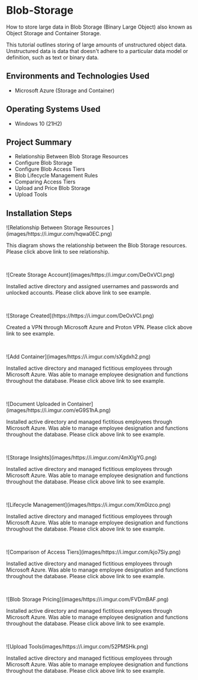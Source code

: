 # Blob-Storage
How to store large data in Blob Storage (Binary Large Object) also known as Object Storage and Container Storage.


This tutorial outlines storing of large amounts of unstructured object data. Unstructured data is data that doesn't adhere to a particular data model or definition, such as text or binary data.<br />

<h2>Environments and Technologies Used</h2>

- Microsoft Azure (Storage and Container)
 
 <h2>Operating Systems Used </h2>

- Windows 10</b> (21H2)

<h2>Project Summary</h2>

- Relationship Between Blob Storage Resources
- Configure Blob Storage
- Configure Blob Access Tiers
- Blob Lifecycle Management Rules 
- Comparing Access Tiers
- Upload and Price Blob Storage
- Upload Tools


<h2>Installation Steps</h2>

<p>
![Relationship Between Storage Resources ](images/https://i.imgur.com/hqwa0EC.png) 
</p>
<p>
This diagram shows the relationship between the Blob Storage resources. Please click above link to see relationship.    
</p>
<br />

<p>
  ![Create Storage Account](images/https://i.imgur.com/DeOxVCl.png)
</p>
<p>
Installed active directory and assigned usernames and passwords and unlocked accounts. Please click above link to see example.  
</p>
<br />

<p>
![Storage Created](https://https://i.imgur.com/DeOxVCl.png)
</p>
<p>
Created a VPN through Microsoft Azure and Proton VPN.  Please click above link to see example.  
</p>
<br />

<p>
![Add Container](images/https://i.imgur.com/sXgdxh2.png)
</p>
<p>
Installed active directory and managed fictitious employees through Microsoft Azure.  Was able to manage employee designation and functions throughout the database. Please click above link to see example.    
</p>
<br />

<p>
![Document Uploaded in Container](images/https://i.imgur.com/eG9S1hA.png)
</p>
<p>
Installed active directory and managed fictitious employees through Microsoft Azure.  Was able to manage employee designation and functions throughout the database. Please click above link to see example.    
</p>
<br />

<p>
![Storage Insights](images/https://i.imgur.com/4mXIgYG.png)
</p>
<p>
Installed active directory and managed fictitious employees through Microsoft Azure.  Was able to manage employee designation and functions throughout the database. Please click above link to see example.    
</p>
<br />

<p>
![Lifecycle Management](images/https://i.imgur.com/Xm0izco.png)
</p>
<p>
Installed active directory and managed fictitious employees through Microsoft Azure.  Was able to manage employee designation and functions throughout the database. Please click above link to see example.    
</p>
<br />

<p>
![Comparison of Access Tiers](images/https://i.imgur.com/kjo7Siy.png)
</p>
<p>
Installed active directory and managed fictitious employees through Microsoft Azure.  Was able to manage employee designation and functions throughout the database. Please click above link to see example.    
</p>
<br />

<p>
![Blob Storage Pricing](images/https://i.imgur.com/FVDmBAF.png)
</p>
<p>
Installed active directory and managed fictitious employees through Microsoft Azure.  Was able to manage employee designation and functions throughout the database. Please click above link to see example.    
</p>
<br />

<p>
![Upload Tools(images/https://i.imgur.com/52PMSHk.png)
</p>
<p>
Installed active directory and managed fictitious employees through Microsoft Azure.  Was able to manage employee designation and functions throughout the database. Please click above link to see example.    
</p>
<br />
